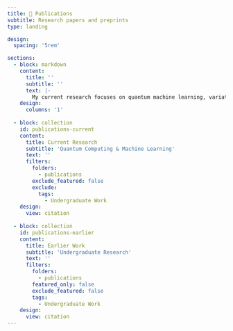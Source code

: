 ```yaml
---
title: 📄 Publications
subtitle: Research papers and preprints
type: landing

design:
  spacing: '5rem'

sections:
  - block: markdown
    content:
      title: ''
      subtitle: ''
      text: |-
        My current research focuses on quantum machine learning, variational quantum algorithms, and quantum natural language processing.
    design:
      columns: '1'
  
  - block: collection
    id: publications-current
    content:
      title: Current Research
      subtitle: 'Quantum Computing & Machine Learning'
      text: ''
      filters:
        folders:
          - publications
        exclude_featured: false
        exclude:
          tags:
            - Undergraduate Work
    design:
      view: citation
  
  - block: collection
    id: publications-earlier
    content:
      title: Earlier Work
      subtitle: 'Undergraduate Research'
      text: ''
      filters:
        folders:
          - publications
        featured_only: false
        exclude_featured: false
        tags:
          - Undergraduate Work
    design:
      view: citation
---
```

